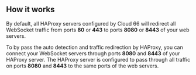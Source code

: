 ## How it works

By default, all HAProxy servers configured by Cloud 66 will redirect all WebSocket traffic from ports **80** or **443** to ports **8080** or **8443** of your web servers.

To by pass the auto detection and traffic redirection by HAProxy, you can connect your WebSocket servers through ports **8080** and **8443** of your HAProxy server. The HAProxy server is configured to pass through all traffic on ports **8080** and **8443** to the same ports of the web servers.




